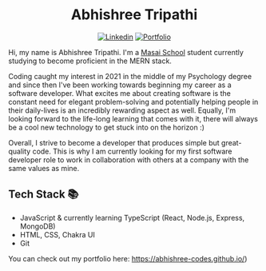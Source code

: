 <div align="center">

# Abhishree Tripathi
[![Linkedin](https://img.shields.io/badge/linkedin-%230077B5.svg?style=for-the-badge&logo=linkedin&logoColor=white)](https://www.linkedin.com/in/abhishree-tripathi-7b419a17a/)
[![Portfolio](https://img.shields.io/badge/portfolio-blue?style=for-the-badge)](https://abhishree-codes.github.io/)



</div>

Hi, my name is Abhishree Tripathi. I'm a [Masai School](https://www.masaischool.com/) student currently studying to become proficient in the MERN stack.

Coding caught my interest in 2021 in the middle of my Psychology degree and since then I've been working towards beginning my career as a software developer. What excites me about creating software is the constant need for elegant problem-solving and potentially helping people in their daily-lives is an incredibly rewarding aspect as well. Equally, I'm looking forward to the life-long learning that comes with it, there will always be a cool new technology to get stuck into on the horizon :)

Overall, I strive to become a developer that produces simple but great-quality code.  This is why I am currently looking for my first software developer role to work in collaboration with others at a company with the same values as mine.

## <a name="stack">Tech Stack</a> 📚

- JavaScript & currently learning TypeScript (React, Node.js, Express, MongoDB)
- HTML, CSS, Chakra UI
- Git

You can check out my portfolio here: https://abhishree-codes.github.io/)
<!--
**Abhishree-codes/Abhishree-codes** is a ✨ _special_ ✨ repository because its `README.md` (this file) appears on your GitHub profile.

Here are some ideas to get you started:

- 🔭 I’m currently working on ...
- 🌱 I’m currently learning ...
- 👯 I’m looking to collaborate on ...
- 🤔 I’m looking for help with ...
- 💬 Ask me about ...
- 📫 How to reach me: ...
- 😄 Pronouns: ...
- ⚡ Fun fact: ...
-->
